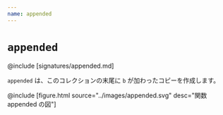 ```yaml
---
name: appended
---
```


# `appended`

@include [signatures/appended.md]

`appended` は、このコレクションの末尾に `b` が加わったコピーを作成します。

@include [figure.html source="../images/appended.svg" desc="関数 appended の図"]
